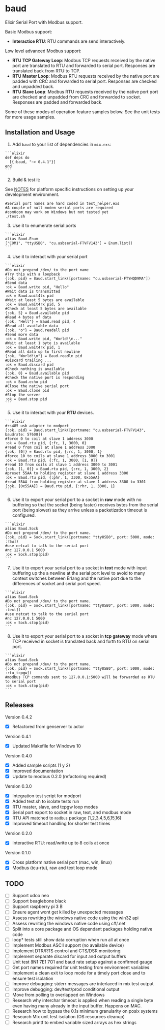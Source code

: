 # baud

Elixir Serial Port with Modbus support.

Basic Modbus support:

- **Interactice RTU**: RTU commands are send interactively.

Low level advanced Modbus support:

- **RTU TCP Gateway Loop**: Modbus TCP requests received by the native port are translated to RTU and forwarded to serial port. Responses are translated back from RTU to TCP.
- **RTU Master Loop**: Modbus RTU requests received by the native port are padded with CRC and forwarded to serial port. Responses are checked and unpadded back.
- **RTU Slave Loop**: Modbus RTU requests received by the native port port are checked and unpadded from CRC and forwarded to socket. Responses are padded and forwarded back.

Some of these modes of operation feature samples below. See the unit tests for more usage samples.

## Installation and Usage

  1. Add `baud` to your list of dependencies in `mix.exs`:

    ```elixir
    def deps do
      [{:baud, "~> 0.4.1"}]
    end
    ```

  2. Build & test it:

  See [NOTES](NOTES.md) for platform specific instructions on setting up your development environment.

  ```shell
  #Serial port names are hard coded in test_helper.exs
  #A couple of null modem serial ports are required
  #com0com may work on Windows but not tested yet
  ./test.sh
  ```

  3. Use it to enumerate serial ports

    ```elixir
    alias Baud.Enum
    ["COM1", "ttyUSB0", "cu.usbserial-FTVFV143"] = Enum.list()
    ```

  4. Use it to interact with your serial port

    ```elixir
    #Do not prepend /dev/ to the port name
    #Try this with a loopback
    {:ok, pid} = Baud.start_link([portname: "cu.usbserial-FTYHQD9MA"])
    #Send data
    :ok = Baud.write pid, "Hello"
    #Wait data is transmitted
    :ok = Baud.wait4tx pid
    #Wait at least 5 bytes are available
    :ok = Baud.wait4rx pid, 5
    #Check at least 5 bytes are available
    {:ok, 5} = Baud.available pid
    #Read 4 bytes of data
    {:ok, "Hell"} = Baud.read pid, 4
    #Read all available data
    {:ok, "o"} = Baud.readall pid
    #Send more data
    :ok = Baud.write pid, "World!\n..."
    #Wait at least 1 byte is available
    :ok = Baud.wait4rx pid, 1
    #Read all data up to first newline
    {:ok, "World!\n"} = Baud.readln pid
    #Discard trailing ...
    :ok = Baud.discard pid
    #Check nothing is available
    {:ok, 0} = Baud.available pid
    #Check the native port is responding
    :ok = Baud.echo pid
    #Close the native serial port
    :ok = Baud.close pid
    #Stop the server
    :ok = Baud.stop pid
    ```

  5. Use it to interact with your **RTU** devices.

    ```elixir    
    #rs485 usb adapter to modport
    {:ok, pid} = Baud.start_link([portname: "cu.usbserial-FTVFV143", baudrate: 57600])
    #force 0 to coil at slave 1 address 3000
    :ok = Baud.rtu pid, {:fc, 1, 3000, 0}
    #read 0 from coil at slave 1 address 3000
    {:ok, [0]} = Baud.rtu pid, {:rc, 1, 3000, 1}
    #force 10 to coils at slave 1 address 3000 to 3001
    :ok = Baud.rtu pid, {:fc, 1, 3000, [1, 0]}
    #read 10 from coils at slave 1 address 3000 to 3001
    {:ok, [1, 0]} = Baud.rtu pid, {:rc, 1, 3000, 2}
    #preset 55AA to holding register at slave 1 address 3300
    :ok = Baud.rtu pid, {:phr, 1, 3300, 0x55AA}
    #read 55AA from holding register at slave 1 address 3300 to 3301
    {:ok, [0x55AA]} = Baud.rtu pid, {:rhr, 1, 3300, 1}
    ```

  6. Use it to export your serial port to a socket in **raw** mode with no buffering so that the socket (being faster) receives bytes from the serial port (being slower) as they arrive unless a packetization timeout is configured.

    ```elixir
    alias Baud.Sock
    #Do not prepend /dev/ to the port name.
    {:ok, pid} = Sock.start_link([portname: "ttyUSB0", port: 5000, mode: :raw])
    #use netcat to talk to the serial port
    #nc 127.0.0.1 5000
    :ok = Sock.stop(pid)
    ```

  7. Use it to export your serial port to a socket in **text** mode with input buffering up the a newline at the serial port level to avoid to many context switches between Erlang and the native port due to the differences of socket and serial port speed.

    ```elixir
    alias Baud.Sock
    #Do not prepend /dev/ to the port name.
    {:ok, pid} = Sock.start_link([portname: "ttyUSB0", port: 5000, mode: :text])
    #use netcat to talk to the serial port
    #nc 127.0.0.1 5000
    :ok = Sock.stop(pid)    
    ```

  8. Use it to export your serial port to a socket in **tcp gateway** mode where TCP received in socket is translated back and forth to RTU on serial port.

    ```elixir
    alias Baud.Sock
    #Do not prepend /dev/ to the port name.
    {:ok, pid} = Sock.start_link([portname: "ttyUSB0", port: 5000, mode: :rtu_tcpgw])
    #modbus TCP commands sent to 127.0.0.1:5000 will be forwarded as RTU to serial port
    :ok = Sock.stop(pid)    
    ```

## Releases

Version 0.4.2

- [x] Refactored from genserver to actor

Version 0.4.1

- [x] Updated Makefile for Windows 10

Version 0.4.0

- [x] Added sample scripts (1 y 2)
- [x] Improved documentation
- [x] Update to modbus 0.2.0 (refactoring required)

Version 0.3.0

- [x] Integration test script for modport
- [x] Added test.sh to isolate tests run
- [x] RTU master, slave, and tcpgw loop modes
- [x] Serial port export to socket in raw, text, and modbus mode
- [x] RTU API matched to `modbus` package (1,2,3,4,5,6,15,16)
- [x] Improved timeout handling for shorter test times

Version 0.2.0

- [x] Interactive RTU: read/write up to 8 coils at once

Version 0.1.0

- [x] Cross platform native serial port (mac, win, linux)
- [x] Modbus (tcu-rtu), raw and text loop mode

## TODO

- [ ] Support udoo neo
- [ ] Support beaglebone black
- [ ] Support raspberry pi 3 B
- [ ] Ensure agent wont get killed by unexpected messages
- [ ] Assess rewriting the windows native code using the win32 api
- [ ] Assess rewriting the windows native code using c#/.net
- [ ] Split into a core package and OS dependant packages holding native code
- [ ] loop* tests still show data corruption when run all at once
- [ ] Implement Modbus ASCII support (no available device)
- [ ] Implement DTR/RTS control and CTS/DSR monitoring
- [ ] Implement separate discard for input and output buffers
- [ ] Unit test 8N1 7E1 7O1 and baud rate setup against a confirmed gauge
- [ ] Get port names required for unit testing from environment variables
- [ ] Implement a clean exit to loop mode for a timely port close and to ensure test isolation
- [ ] Improve debugging: stderr messages are interlaced in mix test output
- [ ] Improve debugging: dev/test/prod conditional output
- [ ] Move from polling to overlapped on Windows
- [ ] Research why interchar timeout is applied when reading a single byte even having many already in the input buffer. Happens on MAC.
- [ ] Research how to bypass the 0.1s minimum granularity on posix systems
- [ ] Research Mix unit test isolation (OS resources cleanup)
- [ ] Research printf to embed variable sized arrays as hex strings
